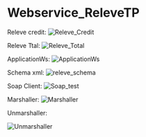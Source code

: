 # Webservice_ReleveTP
Releve credit:
![Releve_Credit](https://user-images.githubusercontent.com/96340330/210448488-9955e5d5-bb7e-4add-bc2c-e8708aa88b49.PNG)

Releve Ttal:
![Releve_Total](https://user-images.githubusercontent.com/96340330/210448528-4edccc5a-74c8-4290-982c-18395a7721ea.PNG)

ApplicationWs:
![ApplicationWs](https://user-images.githubusercontent.com/96340330/210448343-d416a9ba-1cc0-4946-af1e-49bb6c94c34a.PNG)

Schema xml:
![releve_schema](https://user-images.githubusercontent.com/96340330/210448489-9b7f8ce6-cbaf-4c18-bb3b-95559c7bfd71.png)

Soap Client:
![Soap_test](https://user-images.githubusercontent.com/96340330/210448412-2182a71d-8d8a-4a9b-83f8-66544d63e472.PNG)

Marshaller:
![Marshaller](https://user-images.githubusercontent.com/96340330/210448384-432c9092-34ad-4827-9877-fbf7358a52fc.PNG)

Unmarshaller:

![Unmarshaller](https://user-images.githubusercontent.com/96340330/210448433-7e068b5b-184e-461f-8b9c-9536cb7ec608.PNG)
